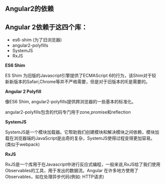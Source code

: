 ## Angular2的依赖 ##

Angular 2依赖于这四个库：
- 
- es6-shim (为了旧浏览器)
- angular2-polyfills
- SystemJS
- RxJS

**ES6 Shim**
	
ES Shim 为旧版的Javascript引擎提供了ECMAScript 6的行为，该Shim对于较新新版本的Safari,Chrome等并不严格需要，但是对于旧版本的IE是需要的。

**Angular 2 Polyfill**

像ES6 Shim, angular2-polyfills提供跨浏览器的一些基本的标准化。

angular2-polyfills包含的代码专门用于zone,promise和reflection


**SystemJS**

SystemJS是一个模块加载器。它帮助我们创建模块和解决模块之间依赖，模块加载在浏览器端的JavaScript是出奇的复杂，SystemJS使得过程变得更加容易。(类似于webpack)

**RxJS**

RxJS是一个库用于在Javascript中进行反应式编程，一般来说,RxJS给了我们使用Observables的工具，用于发出的数据流。Angular 在许多地方使用了Observables，如在处理异步代码(例如: HTTP请求)





